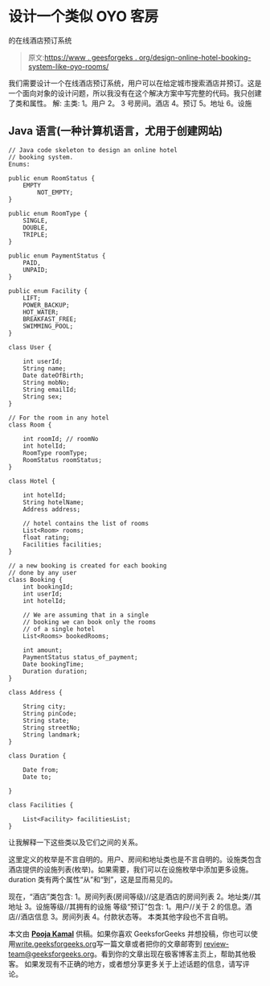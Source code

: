 # 设计一个类似 OYO 客房

的在线酒店预订系统

> 原文:[https://www . geesforgeks . org/design-online-hotel-booking-system-like-oyo-rooms/](https://www.geeksforgeeks.org/design-online-hotel-booking-system-like-oyo-rooms/)

我们需要设计一个在线酒店预订系统，用户可以在给定城市搜索酒店并预订。这是一个面向对象的设计问题，所以我没有在这个解决方案中写完整的代码。我只创建了类和属性。
解:
主类:
1。用户
2。
3 号房间。酒店
4。预订
5。地址
6。设施

## Java 语言(一种计算机语言，尤用于创建网站)

```
// Java code skeleton to design an online hotel
// booking system.
Enums:

public enum RoomStatus {
    EMPTY
        NOT_EMPTY;
}

public enum RoomType {
    SINGLE,
    DOUBLE,
    TRIPLE;
}

public enum PaymentStatus {
    PAID,
    UNPAID;
}

public enum Facility {
    LIFT;
    POWER_BACKUP;
    HOT_WATER;
    BREAKFAST_FREE;
    SWIMMING_POOL;
}

class User {

    int userId;
    String name;
    Date dateOfBirth;
    String mobNo;
    String emailId;
    String sex;
}

// For the room in any hotel
class Room {

    int roomId; // roomNo
    int hotelId;
    RoomType roomType;
    RoomStatus roomStatus;
}

class Hotel {

    int hotelId;
    String hotelName;
    Address address;

    // hotel contains the list of rooms
    List<Room> rooms;
    float rating;
    Facilities facilities;
}

// a new booking is created for each booking
// done by any user
class Booking {
    int bookingId;
    int userId;
    int hotelId;

    // We are assuming that in a single
    // booking we can book only the rooms
    // of a single hotel
    List<Rooms> bookedRooms;

    int amount;
    PaymentStatus status_of_payment;
    Date bookingTime;
    Duration duration;
}

class Address {

    String city;
    String pinCode;
    String state;
    String streetNo;
    String landmark;
}

class Duration {

    Date from;
    Date to;

}

class Facilities {

    List<Facility> facilitiesList;
}
```

让我解释一下这些类以及它们之间的关系。

这里定义的枚举是不言自明的。用户、房间和地址类也是不言自明的。设施类包含酒店提供的设施列表(枚举)。如果需要，我们可以在设施枚举中添加更多设施。duration 类有两个属性“从”和“到”，这是显而易见的。

现在，“酒店”类包含:
1。房间列表(房间等级)//这是酒店的房间列表
2。地址类//其地址
3。设施等级//其拥有的设施
等级“预订”包含:
1。用户//关于
2 的信息。酒店//酒店信息
3。房间列表
4。付款状态等。
本类其他字段也不言自明。

本文由 [**Pooja Kamal**](https://www.facebook.com/pooja.kamal.338) 供稿。如果你喜欢 GeeksforGeeks 并想投稿，你也可以使用[write.geeksforgeeks.org](https://write.geeksforgeeks.org)写一篇文章或者把你的文章邮寄到 review-team@geeksforgeeks.org。看到你的文章出现在极客博客主页上，帮助其他极客。
如果发现有不正确的地方，或者想分享更多关于上述话题的信息，请写评论。